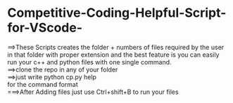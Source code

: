 # Competitive-Coding-Helpful-Script-for-VScode-
==>These Scripts creates the folder + numbers of files required by the user in that folder with proper extension and the best feature is you can easily run your c++ and python        files with one single command.<br>
==>clone the repo in any of your folder <br>
==>just write python cp.py help  <br>
   for the command format <br>
===>After Adding files just use Ctrl+shift+B to run your files
